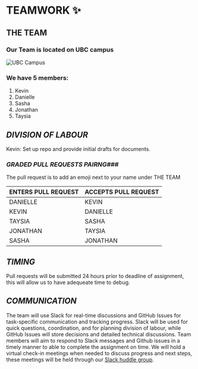 # **TEAMWORK** :sparkles:

## THE TEAM ##

### Our Team is located on UBC campus ###

![UBC Campus](https://visit.ubc.ca/wp-content/uploads/2019/09/UBC_mainmall1_1940x1216.jpg)

### We have 5 members: ###
1. Kevin
2. Danielle
3. Sasha
4. Jonathan
5. Taysia

## _DIVISION OF LABOUR_
Kevin: Set up repo and provide initial drafts for documents. 

### _GRADED PULL REQUESTS PAIRNG_###
The pull request is to add an emoji next to your name under THE TEAM 

ENTERS PULL REQUEST | ACCEPTS PULL REQUEST 
--------------------|---------------------
DANIELLE | KEVIN
KEVIN | DANIELLE
TAYSIA | SASHA
JONATHAN | TAYSIA
SASHA | JONATHAN

## _TIMING_
Pull requests will be submitted 24 hours prior to deadline of assignment, this will allow us to have adequeate time to debug. 

## _COMMUNICATION_
The team will use Slack for real-time discussions and GitHub Issues for task-specific communication and tracking progress. 
Slack will be used for quick questions, coordination, and for planning division of labour, while GitHub Issues will store decisions and detailed technical discussions. 
Team members will aim to respond to Slack messages and Github issues in a timely manner to able to complete the assignment on time. 
We will hold a virtual check-in meetings when needed to discuss progress and next steps, these meetings will be held through our [Slack huddle group](https://app.slack.com/huddle/T09A488KAUT/C09EX911AEQ). 
